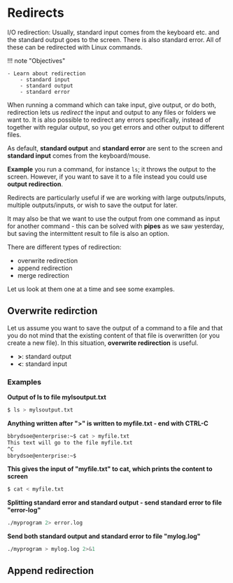 <!-- markdownlint-disable MD013 --><!-- Let's break the 80 characters per line -->
<!-- markdownlint-disable MD009 --><!-- Let's stop checking for trailing spaces -->
# Redirects

I/O redirection: Usually, standard input comes from the keyboard etc. and the standard output goes to the screen. There is also standard error. All of these can be redirected with Linux commands. 

!!! note "Objectives" 

    - Learn about redirection
        - standard input
        - standard output
        - standard error 

When running a command which can take input, give output, or do both, redirection lets us *redirect* the input and output to any files or folders we want to. It is also possible to redirect any errors specifically, instead of together with regular output, so you get errors and other output to different files.  

As default, **standard output** and **standard error** are sent to the screen and **standard input** comes from the keyboard/mouse. 

**Example** you run a command, for instance ``ls``; it throws the output to the screen. However, if you want to save it to a file instead you could use **output redirection**. 

Redirects are particularly useful if we are working with large outputs/inputs, multiple outputs/inputs, or wish to save the output for later. 

It may also be that we want to use the output from one command as input for another command - this can be solved with **pipes** as we saw yesterday, but saving the intermittent result to file is also an option. 

There are different types of redirection: 

- overwrite redirection
- append redirection 
- merge redirection 

Let us look at them one at a time and see some examples. 

## Overwrite redirction 

Let us assume you want to save the output of a command to a file and that you do not mind that the existing content of that file is overwritten (or you create a new file). In this situation, **overwrite redirection** is useful. 

- **>**: standard output
- **<**: standard input

### Examples 

**Output of ls to file mylsoutput.txt**
```bash
$ ls > mylsoutput.txt
```

**Anything written after ">" is written to myfile.txt - end with CTRL-C**
```bash
bbrydsoe@enterprise:~$ cat > myfile.txt
This text will go to the file myfile.txt
^C
bbrydsoe@enterprise:~$
``` 

**This gives the input of "myfile.txt" to cat, which prints the content to screen**
```bash
$ cat < myfile.txt
```

**Splitting standard error and standard output - send standard error to file "error-log"**
```bash
./myprogram 2> error.log
```

**Send both standard output and standard error to file "mylog.log"** 
```bash 
./myprogram > mylog.log 2>&1
``` 

## Append redirection 


